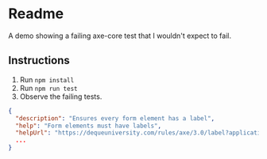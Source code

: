 # Readme

A demo showing a failing axe-core test that I wouldn't expect to fail.

## Instructions

1.  Run `npm install`
2.  Run `npm run test`
3.  Observe the failing tests.

```json
{
  "description": "Ensures every form element has a label",
  "help": "Form elements must have labels",
  "helpUrl": "https://dequeuniversity.com/rules/axe/3.0/label?application=axeAPI",
  ...
}
```
